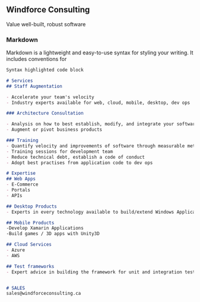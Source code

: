 ## Windforce Consulting

Value well-built, robust software

### Markdown

Markdown is a lightweight and easy-to-use syntax for styling your writing. It includes conventions for

```markdown
Syntax highlighted code block

# Services
## Staff Augmentation

- Accelerate your team's velocity
- Industry experts available for web, cloud, mobile, desktop, dev ops

### Architecture Consultation

- Analysis on how to best establish, modify, and integrate your software solutions
- Augment or pivot business products

### Training
- Quantify velocity and improvements of software through measurable metrics
- Training sessions for development team
- Reduce technical debt, establish a code of conduct
- Adopt best practises from application code to dev ops

# Expertise
## Web Apps
- E-Commerce
- Portals
- APIs

## Desktop Products
- Experts in every technology available to build/extend Windows Applications

## Mobile Products
-Develop Xamarin Applications
-Build games / 3D apps with Unity3D

## Cloud Services
- Azure
- AWS

## Test frameworks
- Expert advice in building the framework for unit and integration testing


# SALES
sales@windforceconsulting.ca
